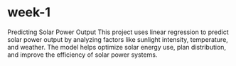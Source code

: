 # week-1
Predicting Solar Power Output This project uses linear regression to predict solar power output by analyzing factors like sunlight intensity, temperature, and weather. The model helps optimize solar energy use, plan distribution, and improve the efficiency of solar power systems.
